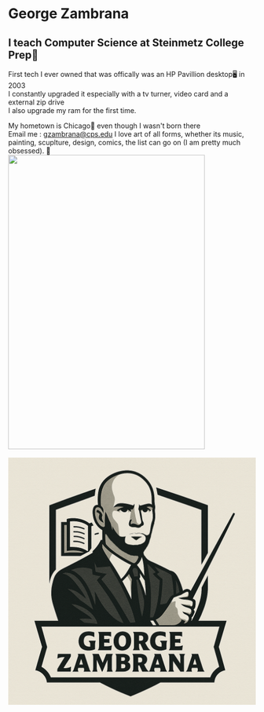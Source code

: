 # **George Zambrana**
## I teach Computer Science at **Steinmetz College Prep**🏫
First tech I ever owned that was offically was an HP Pavillion desktop🖥️ in 2003<br>
I constantly upgraded it especially with a tv turner, video card and a external zip drive<br>
I also upgrade my ram for the first time.<br>

My hometown is Chicago🏢 even though I wasn't born there<br>
Email me : gzambrana@cps.edu
I love art of all forms, whether its music, painting, scuplture, design, comics, the list can go on (I am pretty much obsessed).
🦇<br>
<img src = "https://www.previewsworld.com/SiteImage/MainImage/STL121029.jpg" width="400" height="600"><br>

![A logo with George Zambrana Teacher Status](https://github.com/Techtronic1/Techtronic1/blob/main/assets/gz_tech.png)
